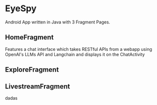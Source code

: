 # EyeSpy

Android App written in Java with 3 Fragment Pages.

## HomeFragment

Features a chat interface which takes RESTful APIs from a webapp using OpenAI's LLMs API and Langchain and displays it on the ChatActivity

## ExploreFragment



## LivestreamFragment

dadas
